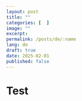 ```yaml
---
layout: post
title: ""
categories: [  ]
image: ""
excerpt: 
permalink: /posts/de/:name
lang: de
draft: true
date: 2025-02-01
published: false
---
```


# Test
